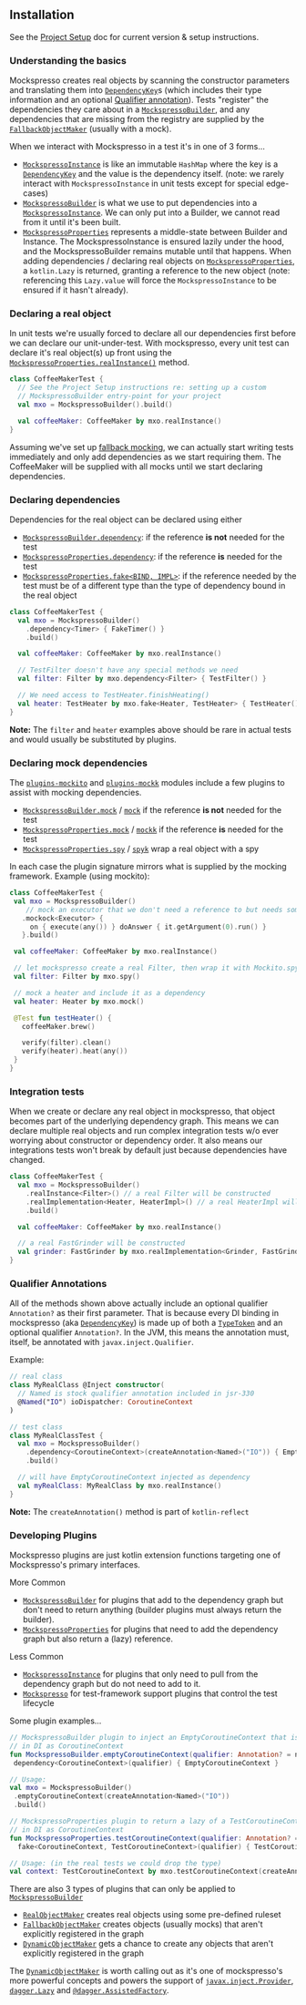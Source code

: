 ## Installation
See the [Project Setup](PROJECT_SETUP) doc for current version & setup instructions.

### Understanding the basics

Mockspresso creates real objects by scanning the constructor parameters and translating them into [`DependencyKey`](dokka/api/com.episode6.mxo2.reflect/-dependency-key/index.html)s (which includes their type information and an optional [Qualifier annotation](#qualifier-annotations)). Tests "register" the dependencies they care about in a [`MockspressoBuilder`](dokka/api/com.episode6.mxo2/index.html#-1308321104%2FClasslikes%2F2089714443), and any dependencies that are missing from the registry are supplied by the [`FallbackObjectMaker`](dokka/api/com.episode6.mxo2/-mockspresso-builder/index.html#653129548%2FFunctions%2F2089714443) (usually with a mock).

When we interact with Mockspresso in a test it's in one of 3 forms...

 - [`MockspressoInstance`](dokka/api/com.episode6.mxo2/index.html#-1651402046%2FClasslikes%2F2089714443) is like an immutable `HashMap` where the key is a [`DependencyKey`](dokka/api/com.episode6.mxo2.reflect/-dependency-key/index.html) and the value is the dependency itself. (note: we rarely interact with `MockspressoInstance` in unit tests except for special edge-cases)
 - [`MockspressoBuilder`](dokka/api/com.episode6.mxo2/index.html#-1308321104%2FClasslikes%2F2089714443) is what we use to put dependencies into a [`MockspressoInstance`](dokka/api/com.episode6.mxo2/index.html#-1651402046%2FClasslikes%2F2089714443). We can only put into a Builder, we cannot read from it until it's been built.
 - [`MockspressoProperties`](dokka/api/com.episode6.mxo2/index.html#1185097316%2FClasslikes%2F2089714443) represents a middle-state between Builder and Instance. The MockspressoInstance is ensured lazily under the hood, and the MockspressoBuilder remains mutable until that happens. When adding dependencies / declaring real objects on [`MockspressoProperties`](dokka/api/com.episode6.mxo2/index.html#1185097316%2FClasslikes%2F2089714443), a `kotlin.Lazy` is returned, granting a reference to the new object (note: referencing this `Lazy.value` will force the `MockspressoInstance` to be ensured if it hasn't already). 


### Declaring a real object

In unit tests we're usually forced to declare all our dependencies first before we can declare our unit-under-test. With mockspresso, every unit test can declare it's real object(s) up front using the [`MockspressoProperties.realInstance()`](dokka/api/com.episode6.mxo2/-mockspresso-properties/index.html#202506020%2FExtensions%2F2089714443) method.

```kotlin
class CoffeeMakerTest {
  // See the Project Setup instructions re: setting up a custom 
  // MockspressoBuilder entry-point for your project
  val mxo = MockspressoBuilder().build()

  val coffeeMaker: CoffeeMaker by mxo.realInstance()
}
```

Assuming we've set up [fallback mocking](PROJECT_SETUP#auto-mock-support), we can actually start writing tests immediately and only add dependencies as we start requiring them. The CoffeeMaker will be supplied with all mocks until we start declaring dependencies.

### Declaring dependencies

Dependencies for the real object can be declared using either
 - [`MockspressoBuilder.dependency`](dokka/api/com.episode6.mxo2/-mockspresso-builder/index.html#1844956165%2FExtensions%2F2089714443): if the reference **is not** needed for the test 
 - [`MockspressoProperties.dependency`](dokka/api/com.episode6.mxo2/-mockspresso-properties/index.html#-1592709513%2FExtensions%2F2089714443): if the reference **is** needed for the test
 - [`MockspressoProperties.fake<BIND, IMPL>`](dokka/api/com.episode6.mxo2/-mockspresso-properties/index.html#685862321%2FExtensions%2F2089714443): if the reference needed by the test must be of a different type than the type of dependency bound in the real object

```kotlin
class CoffeeMakerTest {
  val mxo = MockspressoBuilder()
    .dependency<Timer> { FakeTimer() }
    .build()

  val coffeeMaker: CoffeeMaker by mxo.realInstance()

  // TestFilter doesn't have any special methods we need
  val filter: Filter by mxo.dependency<Filter> { TestFilter() }

  // We need access to TestHeater.finishHeating()
  val heater: TestHeater by mxo.fake<Heater, TestHeater> { TestHeater() }
}
```
**Note:** The `filter` and `heater` examples above should be rare in actual tests and would usually be substituted by plugins.

### Declaring mock dependencies

The [`plugins-mockito`](dokka/plugins-mockito/com.episode6.mxo2.plugins.mockito/index.html) and [`plugins-mockk`](dokka/plugins-mockk/com.episode6.mxo2.plugins.mockk/index.html) modules include a few plugins to assist with mocking dependencies. 

 - [`MockspressoBuilder.mock`](dokka/plugins-mockito/com.episode6.mxo2.plugins.mockito/index.html#1522507340%2FFunctions%2F37435277) / [`mock`](dokka/plugins-mockk/com.episode6.mxo2.plugins.mockk/index.html#1757865668%2FFunctions%2F147516529) if the reference **is not** needed for the test
 - [`MockspressoProperties.mock`](dokka/plugins-mockito/com.episode6.mxo2.plugins.mockito/index.html#1522507340%2FFunctions%2F37435277) / [`mockk`](dokka/plugins-mockk/com.episode6.mxo2.plugins.mockk/index.html#1757865668%2FFunctions%2F147516529) if the reference **is** needed for the test
 - [`MockspressoProperties.spy`](dokka/plugins-mockito/com.episode6.mxo2.plugins.mockito/index.html#-1963645221%2FFunctions%2F37435277) / [`spyk`](dokka/plugins-mockk/com.episode6.mxo2.plugins.mockk/index.html#-1266070436%2FFunctions%2F147516529) wrap a real object with a spy

 In each case the plugin signature mirrors what is supplied by the mocking framework. Example (using mockito):

 ```kotlin
class CoffeeMakerTest {
  val mxo = MockspressoBuilder()
     // mock an executor that we don't need a reference to but needs some setup
    .mockock<Executor> {
      on { execute(any()) } doAnswer { it.getArgument(0).run() }
    }.build()

  val coffeeMaker: CoffeeMaker by mxo.realInstance()

  // let mockspresso create a real Filter, then wrap it with Mockito.spy
  val filter: Filter by mxo.spy()

  // mock a heater and include it as a dependency
  val heater: Heater by mxo.mock()

  @Test fun testHeater() {
    coffeeMaker.brew()

    verify(filter).clean()
    verify(heater).heat(any())
  }
}
```

### Integration tests

When we create or declare any real object in mockspresso, that object becomes part of the underlying dependency graph. This means we can declare multiple real objects and run complex integration tests w/o ever worrying about constructor or dependency order. It also means our integrations tests won't break by default just because dependencies have changed.

```kotlin
class CoffeeMakerTest {
  val mxo = MockspressoBuilder()
    .realInstance<Filter>() // a real Filter will be constructed
    .realImplementation<Heater, HeaterImpl>() // a real HeaterImpl will be constructed
    .build()

  val coffeeMaker: CoffeeMaker by mxo.realInstance()

  // a real FastGrinder will be constructed
  val grinder: FastGrinder by mxo.realImplementation<Grinder, FastGrinder>()
}
```

### Qualifier Annotations
All of the methods shown above actually include an optional qualifier `Annotation?` as their first parameter. That is because every DI binding in mockspresso (aka [`DependencyKey`](dokka/api/com.episode6.mxo2.reflect/index.html#-1902283991%2FClasslikes%2F2089714443)) is made up of both a [`TypeToken`](dokka/api/com.episode6.mxo2.reflect/index.html#-873316418%2FClasslikes%2F2089714443) and an optional qualifier `Annotation?`. In the JVM, this means the annotation must, itself, be annotated with `javax.inject.Qualifier`.

Example:
```kotlin
// real class
class MyRealClass @Inject constructor(
  // Named is stock qualifier annotation included in jsr-330
  @Named("IO") ioDispatcher: CoroutineContext
)

// test class
class MyRealClassTest {
  val mxo = MockspressoBuilder()
    .dependency<CoroutineContext>(createAnnotation<Named>("IO")) { EmptyCoroutineContext }
    .build()

  // will have EmptyCoroutineContext injected as dependency
  val myRealClass: MyRealClass by mxo.realInstance()
}
```
**Note:** The `createAnnotation()` method is part of `kotlin-reflect`

### Developing Plugins

Mockspresso plugins are just kotlin extension functions targeting one of Mockspresso's primary interfaces.

More Common
 - [`MockspressoBuilder`](dokka/api/com.episode6.mxo2/index.html#-1308321104%2FClasslikes%2F2089714443) for plugins that add to the dependency graph but don't need to return anything (builder plugins must always return the builder).
 - [`MockspressoProperties`](dokka/api/com.episode6.mxo2/index.html#1185097316%2FClasslikes%2F2089714443) for plugins that need to add the dependency graph but also return a (lazy) reference.

 Less Common
 - [`MockspressoInstance`](dokka/api/com.episode6.mxo2/index.html#-1651402046%2FClasslikes%2F2089714443) for plugins that only need to pull from the dependency graph but do not need to add to it.
 - [`Mockspresso`](dokka/api/com.episode6.mxo2/index.html#616616919%2FClasslikes%2F2089714443) for test-framework support plugins that control the test lifecycle

 Some plugin examples...
 ```kotlin
// MockspressoBuilder plugin to inject an EmptyCoroutineContext that is bound 
// in DI as CoroutineContext
fun MockspressoBuilder.emptyCoroutineContext(qualifier: Annotation? = null): MockspressoBuilder = 
  dependency<CoroutineContext>(qualifier) { EmptyCoroutineContext }

// Usage: 
val mxo = MockspressoBuilder()
  .emptyCoroutineContext(createAnnotation<Named>("IO"))
  .build()
```


```kotlin
// MockspressoProperties plugin to return a lazy of a TestCoroutineContext that is bound 
// in DI as CoroutineContext
fun MockspressoProperties.testCoroutineContext(qualifier: Annotation? = null): Lazy<TestCoroutineContext> = 
  fake<CoroutineContext, TestCoroutineContext>(qualifier) { TestCoroutineContext() }

// Usage: (in the real tests we could drop the type)
val context: TestCoroutineContext by mxo.testCoroutineContext(createAnnotation<Named>("IO"))
```
 
There are also 3 types of plugins that can only be applied to [`MockspressoBuilder`](dokka/api/com.episode6.mxo2/index.html#-1308321104%2FClasslikes%2F2089714443)
 - [`RealObjectMaker`](dokka/api/com.episode6.mxo2/-mockspresso-builder/index.html#-473334580%2FFunctions%2F2089714443) creates real objects using some pre-defined ruleset
 - [`FallbackObjectMaker`](dokka/api/com.episode6.mxo2/-mockspresso-builder/index.html#653129548%2FFunctions%2F2089714443) creates objects (usually mocks) that aren't explicitly registered in the graph
 - [`DynamicObjectMaker`](dokka/api/com.episode6.mxo2/-mockspresso-builder/index.html#-281366160%2FFunctions%2F2089714443) gets a chance to create any objects that aren't explicitly registered in the graph

 The [`DynamicObjectMaker`](dokka/api/com.episode6.mxo2.api/-dynamic-object-maker/index.html) is worth calling out as it's one of mockspresso's more powerful concepts and powers the support of [`javax.inject.Provider`](dokka/plugins-javax-inject/com.episode6.mxo2.plugins.javax.inject/index.html#-870338652%2FFunctions%2F-1937516557), [`dagger.Lazy`](dokka/plugins-dagger2/com.episode6.mxo2.plugins.dagger2/index.html#364970602%2FFunctions%2F341024319) and [`@dagger.AssistedFactory`](dokka/plugins-mockito-factories/com.episode6.mxo2.plugins.mockito.factories/index.html#-1170205750%2FFunctions%2F1534461010).
